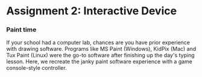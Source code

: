 # Assignment 2: Interactive Device

### Paint time

If your school had a computer lab, chances are you have prior experience with drawing software.
Programs like MS Paint (Windows), KidPix (Mac) and Tux Paint (Linux) were the go-to software after finishing up the day's typing lesson.
Here, we recreate the janky paint software experience with a game console-style controller. 
